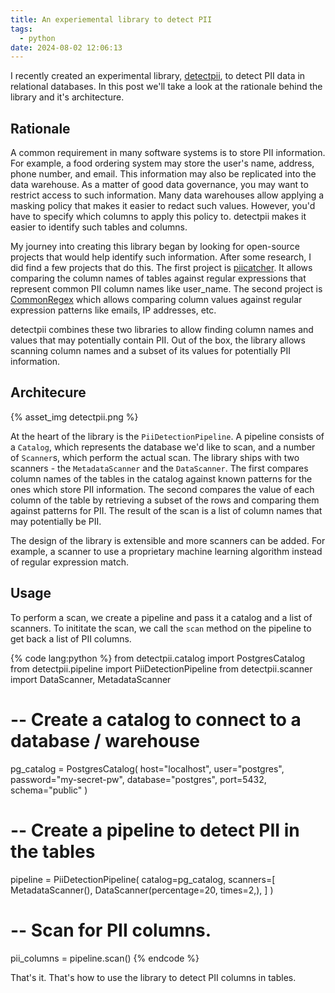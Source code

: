 ```yaml
---
title: An experiemental library to detect PII
tags:
  - python
date: 2024-08-02 12:06:13
---
```



I recently created an experimental library, [detectpii](https://github.com/thescalaguy/detectpii), to detect PII data in relational databases. In this post we'll take a look at the rationale behind the library and it's architecture.  

## Rationale 

A common requirement in many software systems is to store PII information. For example, a food ordering system may store the user's name, address, phone number, and email. This information may also be replicated into the data warehouse. As a matter of good data governance, you may want to restrict access to such information. Many data warehouses allow applying a masking policy that makes it easier to redact such values. However, you'd have to specify which columns to apply this policy to. detectpii makes it easier to identify such tables and columns.  

My journey into creating this library began by looking for open-source projects that would help identify such information. After some research, I did find a few projects that do this. The first project is [piicatcher](https://github.com/tokern/piicatcher). It allows comparing the column names of tables against regular expressions that represent common PII column names like user\_name. The second project is [CommonRegex](https://github.com/madisonmay/CommonRegex) which allows comparing column values against regular expression patterns like emails, IP addresses, etc.  

detectpii combines these two libraries to allow finding column names and values that may potentially contain PII. Out of the box, the library allows scanning column names and a subset of its values for potentially PII information.

## Architecure  

{% asset_img detectpii.png %}  

At the heart of the library is the `PiiDetectionPipeline`. A pipeline consists of a `Catalog`, which represents the database we'd like to scan, and a number of `Scanner`s, which perform the actual scan. The library ships with two scanners - the `MetadataScanner` and the `DataScanner`. The first compares column names of the tables in the catalog against known patterns for the ones which store PII information. The second compares the value of each column of the table by retrieving a subset of the rows and comparing them against patterns for PII. The result of the scan is a list of column names that may potentially be PII.  

The design of the library is extensible and more scanners can be added. For example, a scanner to use a proprietary machine learning algorithm instead of regular expression match.

## Usage  

To perform a scan, we create a pipeline and pass it a catalog and a list of scanners. To inititate the scan, we call the `scan` method on the pipeline to get back a list of PII columns.

{% code lang:python %}
from detectpii.catalog import PostgresCatalog
from detectpii.pipeline import PiiDetectionPipeline
from detectpii.scanner import DataScanner, MetadataScanner

# -- Create a catalog to connect to a database / warehouse
pg_catalog = PostgresCatalog(
    host="localhost",
    user="postgres",
    password="my-secret-pw",
    database="postgres",
    port=5432,
    schema="public"
)

# -- Create a pipeline to detect PII in the tables
pipeline = PiiDetectionPipeline(
    catalog=pg_catalog,
    scanners=[
        MetadataScanner(),
        DataScanner(percentage=20, times=2,),
    ]
)

# -- Scan for PII columns.
pii_columns = pipeline.scan()
{% endcode %}  

That's it. That's how to use the library to detect PII columns in tables.